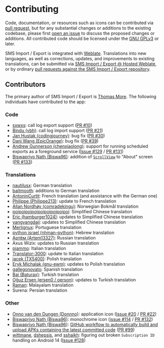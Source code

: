 # Contributing

Code, documentation, or resources such as icons can be contributed via [pull request](https://github.com/tmo1/sms-ie/pulls), but for any substantial changes or additions to the existing codebase, please first [open an issue](https://github.com/tmo1/sms-ie/issues) to discuss the proposed changes or additions. All contributed code should be licensed under the [GNU GPLv3](https://www.gnu.org/licenses/gpl-3.0.en.html) or later.

SMS Import / Export is integrated with [Weblate](https://weblate.org). Translations into new languages, as well as corrections, updates, and improvements to existing translations, can be submitted via [SMS Import / Export @ Hosted Weblate](https://hosted.weblate.org/engage/sms-import-export/), or by ordinary [pull requests against the SMS Import / Export repository](https://github.com/tmo1/sms-ie/pulls).

## Contributors

The primary author of SMS Import / Export is [Thomas More](https://github.com/tmo1). The following individuals have contributed to the app:

### Code

 - [sxwxs](https://github.com/sxwxs): call log export support ([PR #10](https://github.com/tmo1/sms-ie/pull/10))
 - [Bindu (vbh)](https://github.com/vbh): call log import support ([PR #21](https://github.com/tmo1/sms-ie/pull/21))
 - [Jan Hustak (codingjourney)](https://github.com/codingjourney): bug fix ([PR #30](https://github.com/tmo1/sms-ie/pull/30))
 - [Dani Wang (EpicOrange)](https://github.com/EpicOrange): bug fix ([PR #39](https://github.com/tmo1/sms-ie/pull/39))
 - [Andrew Gunnerson (chenxiaolong)](https://github.com/chenxiaolong): support for running scheduled exports as a foreground service ([Issue #129](https://github.com/tmo1/sms-ie/issues/129) / [PR #131](https://github.com/tmo1/sms-ie/pull/131))
 - [Biswapriyo Nath (Biswa96)](https://github.com/Biswa96): addition of [`ScrollView`](https://developer.android.com/reference/android/widget/ScrollView) to "About" screen ([PR #133](https://github.com/tmo1/sms-ie/pull/133))

### Translations

 - [nautilusx](https://github.com/nautilusx): German translation
 - [baitmooth](https://github.com/baitmooth): additions to German translation
 - [AntoninCurtit](https://github.com/AntoninCurtit): French translation (and assistance with the German one)
 - [Philippe (Philippe213)](https://hosted.weblate.org/user/philippe213/): update to French translation
 - [Allan Nordhøy (comradekingu)](https://github.com/comradekingu): Norwegian Bokmål translation
 - [poipoipoipoipoipoipoipoipoi](https://github.com/poipoipoipoipoipoipoipoipoi): Simplified Chinese translation
 - [Eric (hamburger1024)](https://hosted.weblate.org/user/hamburger1024/): updates to Simplified Chinese translation
 - [yangyangdaji](https://github.com/yangyangdaji): updates to Simplified Chinese translation
 - [Merlignux](https://github.com/Merlignux): Portuguese translation
 - [python israel (nhman-python)](https://github.com/nhman-python): Hebrew translation
 - [Артём (Artem13327)](https://hosted.weblate.org/user/Artem13327/): Russian translation
 - Axus Wizix: updates to Russian translation
 - [pjammo](https://github.com/pjammo): Italian translation
 - [Translator-3000](https://hosted.weblate.org/user/Translator-3000/): update to Italian translation
 - [jacek (TX5400)](https://hosted.weblate.org/user/TX5400/): Polish translation
 - [Eryk Michalak (gnu-ewm)](https://github.com/gnu-ewm): updates to Polish translation
 - [gallegonovato](https://github.com/gallegonovato): Spanish translation
 - [Bai (Baturax)](https://github.com/Baturax): Turkish translation
 - [Oğuz Ersen (ersen0 / oerson)](https://github.com/oersen): updates to Turkish translation
 - [Raman](https://hosted.weblate.org/user/deleted-56119/): Malayalam translation
 - Surena: Persian translation

### Other

 - [Onno van den Dungen (Donnno)](https://github.com/Donnnno): application icon ([Issue #20](https://github.com/tmo1/sms-ie/issues/20) / [PR #22](https://github.com/tmo1/sms-ie/pull/22))
 - [Biswapriyo Nath (Biswa96)](https://github.com/Biswa96): monochrome icon ([issue #114](https://github.com/tmo1/sms-ie/issues/114) / [PR #132](https://github.com/tmo1/sms-ie/pull/132))
 - [Biswapriyo Nath (Biswa96)](https://github.com/Biswa96): [GitHub workflow to automatically build and upload APKs containing the latest committed code](.github/workflows/build.yml) ([PR #99](https://github.com/tmo1/sms-ie/pull/99))
 - [wittmane](https://github.com/wittmane), [dshepsis](https://github.com/dshepsis), and [sshaikh](https://github.com/sshaikh): figuring out broken `Subscription ID` handling on Android 14 ([Issue #128](https://github.com/tmo1/sms-ie/issues/128))
